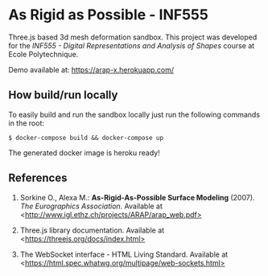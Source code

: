# As Rigid as Possible - INF555

Three.js based 3d mesh deformation sandbox. This project was developed for the *INF555 - Digital Representations and Analysis of Shapes* course at Ecole Polytechnique. 

Demo available at: https://arap-x.herokuapp.com/

## How build/run locally
To easily build and run the sandbox locally just run the following commands in the root:

```
$ docker-compose build && docker-compose up
```

The generated docker image is heroku ready!

References
----------
1. Sorkine O., Alexa M.: **As-Rigid-As-Possible Surface Modeling** (2007). *The Eurographics Association*. Available at \<http://www.igl.ethz.ch/projects/ARAP/arap_web.pdf>

2. Three.js library documentation. Available at \<https://threejs.org/docs/index.html>

3. The WebSocket interface - HTML Living Standard. Available at \<https://html.spec.whatwg.org/multipage/web-sockets.html>
